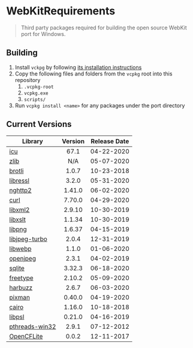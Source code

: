 # WebKitRequirements
> Third party packages required for building the open source WebKit port for Windows.

## Building

1. Install `vckpg` by following [its installation instructions](https://github.com/Microsoft/vcpkg)
2. Copy the following files and folders from the `vcpkg` root into this repository
    1. `.vcpkg-root`
    2. `vcpkg.exe`
    2. `scripts/`
3. Run `vcpkg install <name>` for any packages under the port directory


## Current Versions

| Library | Version | Release Date |
|---|:---:|:---:|
| [icu](http://site.icu-project.org) | 67.1 | 04-22-2020 |
| [zlib](https://github.com/zlib-ng/zlib-ng) | N/A | 05-07-2020 |
| [brotli](https://github.com/google/brotli) | 1.0.7 | 10-23-2018 |
| [libressl](https://www.libressl.org) | 3.2.0 | 05-31-2020 |
| [nghttp2](https://nghttp2.org) | 1.41.0 | 06-02-2020 |
| [curl](https://curl.haxx.se) | 7.70.0 | 04-29-2020 |
| [libxml2](http://xmlsoft.org/) | 2.9.10 | 10-30-2019 |
| [libxslt](http://xmlsoft.org/libxslt) | 1.1.34 | 10-30-2019 |
| [libpng](http://www.libpng.org/pub/png/libpng.html) | 1.6.37 | 04-15-2019 |
| [libjpeg-turbo](http://libjpeg-turbo.virtualgl.org) | 2.0.4 | 12-31-2019 |
| [libwebp](https://github.com/webmproject/libwebp) | 1.1.0 | 01-06-2020 |
| [openjpeg](https://www.openjpeg.org/) | 2.3.1 | 04-02-2019 |
| [sqlite](http://sqlite.org) | 3.32.3 | 06-18-2020 |
| [freetype](https://www.freetype.org) | 2.10.2 | 05-09-2020 |
| [harbuzz](https://www.freedesktop.org/wiki/Software/HarfBuzz) | 2.6.7 | 06-03-2020 |
| [pixman](http://www.pixman.org) | 0.40.0 | 04-19-2020 |
| [cairo](https://www.cairographics.org) | 1.16.0 | 10-18-2018 |
| [libpsl](https://github.com/rockdaboot/libpsl) | 0.21.0 | 04-16-2019 |
| [pthreads-win32](https://sourceforge.net/projects/pthreads4w/) | 2.9.1 | 07-12-2012 |
| [OpenCFLite](https://github.com/fujii/OpenCFLite) | 0.0.2 | 12-11-2017 |
